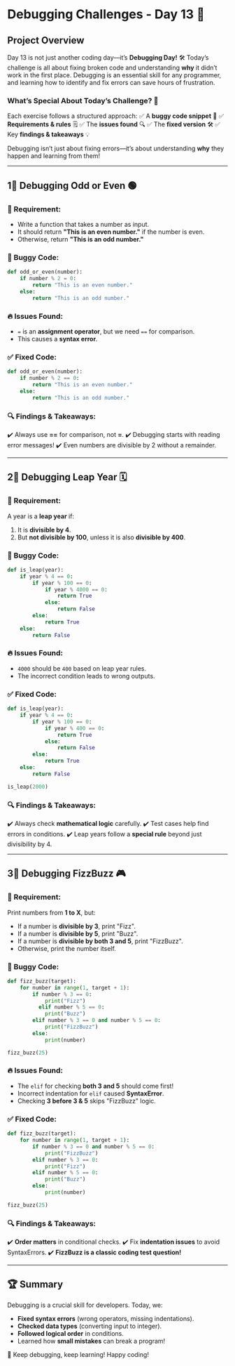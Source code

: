 # Debugging Challenges - Day 13 🐞

## Project Overview

Day 13 is not just another coding day—it’s **Debugging Day!** 🛠️ Today’s challenge is all about fixing broken code and understanding **why** it didn’t work in the first place. Debugging is an essential skill for any programmer, and learning how to identify and fix errors can save hours of frustration.

### What’s Special About Today’s Challenge? 🎯

Each exercise follows a structured approach:
✅ A **buggy code snippet** 🫅
✅ **Requirements & rules** 🗒️
✅ The **issues found** 🔍
✅ The **fixed version** 🛠️
✅ Key **findings & takeaways** 💡

Debugging isn’t just about fixing errors—it’s about understanding **why** they happen and learning from them!

---

## 1⃣ Debugging Odd or Even 🟢

### 📌 Requirement:

- Write a function that takes a number as input.
- It should return **"This is an even number."** if the number is even.
- Otherwise, return **"This is an odd number."**

### 🚩 Buggy Code:

```python
def odd_or_even(number):
    if number % 2 = 0:
        return "This is an even number."
    else:
        return "This is an odd number."
```

### 🔥 Issues Found:

- `=` is an **assignment operator**, but we need `==` for comparison.
- This causes a **syntax error**.

### ✅ Fixed Code:

```python
def odd_or_even(number):
    if number % 2 == 0:
        return "This is an even number."
    else:
        return "This is an odd number."
```

### 🔍 Findings & Takeaways:

✔️ Always use **==** for comparison, not **=**.
✔️ Debugging starts with reading error messages!
✔️ Even numbers are divisible by 2 without a remainder.

---

## 2⃣ Debugging Leap Year 🗓️

### 📌 Requirement:

A year is a **leap year** if:

1. It is **divisible by 4**.
2. But **not divisible by 100**, unless it is also **divisible by 400**.

### 🚩 Buggy Code:

```python
def is_leap(year):
    if year % 4 == 0:
        if year % 100 == 0:
            if year % 4000 == 0:
                return True
            else:
                return False
        else:
            return True
    else:
        return False
```

### 🔥 Issues Found:

- `4000` should be `400` based on leap year rules.
- The incorrect condition leads to wrong outputs.

### ✅ Fixed Code:

```python
def is_leap(year):
    if year % 4 == 0:
        if year % 100 == 0:
            if year % 400 == 0:
                return True
            else:
                return False
        else:
            return True
    else:
        return False

is_leap(2000)
```

### 🔍 Findings & Takeaways:

✔️ Always check **mathematical logic** carefully.
✔️ Test cases help find errors in conditions.
✔️ Leap years follow a **special rule** beyond just divisibility by 4.

---

## 3⃣ Debugging FizzBuzz 🎮

### 📌 Requirement:

Print numbers from **1 to X**, but:

- If a number is **divisible by 3**, print "Fizz".
- If a number is **divisible by 5**, print "Buzz".
- If a number is **divisible by both 3 and 5**, print "FizzBuzz".
- Otherwise, print the number itself.

### 🚩 Buggy Code:

```python
def fizz_buzz(target):
    for number in range(1, target + 1):
        if number % 3 == 0:
            print("Fizz")
          elif number % 5 == 0:
            print("Buzz")
        elif number % 3 == 0 and number % 5 == 0:
            print("FizzBuzz")        
        else:
            print(number)

fizz_buzz(25)
```

### 🔥 Issues Found:

- The `elif` for checking **both 3 and 5** should come first!
- Incorrect indentation for `elif` caused **SyntaxError**.
- Checking **3 before 3 & 5** skips "FizzBuzz" logic.

### ✅ Fixed Code:

```python
def fizz_buzz(target):
    for number in range(1, target + 1):
        if number % 3 == 0 and number % 5 == 0:
            print("FizzBuzz")
        elif number % 3 == 0:
            print("Fizz")
        elif number % 5 == 0:
            print("Buzz")
        else:
            print(number)

fizz_buzz(25)
```

### 🔍 Findings & Takeaways:

✔️ **Order matters** in conditional checks.
✔️ Fix **indentation issues** to avoid SyntaxErrors.
✔️ **FizzBuzz is a classic coding test question!**

---

## 🏆 Summary

Debugging is a crucial skill for developers. Today, we:

- **Fixed syntax errors** (wrong operators, missing indentations).
- **Checked data types** (converting input to integer).
- **Followed logical order** in conditions.
- Learned how **small mistakes** can break a program!

🚀 Keep debugging, keep learning! Happy coding!


